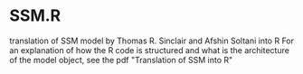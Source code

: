 # SSM.R
translation of SSM model by Thomas R. Sinclair and Afshin Soltani into R
For an explanation of how the R code is structured and what is the architecture of the model object, see the pdf "Translation of SSM into R"
